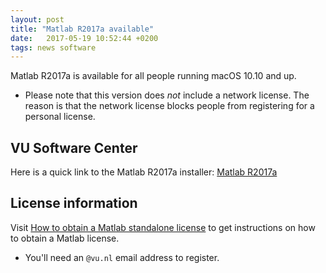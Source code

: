 ```yaml
---
layout: post
title: "Matlab R2017a available"
date:   2017-05-19 10:52:44 +0200
tags: news software
---
```


Matlab R2017a is available for all people running macOS 10.10 and up.
* Please note that this version does *not* include a network license. The reason is that the network license blocks people from registering for a personal license.

## VU Software Center

Here is a quick link to the Matlab R2017a installer: [Matlab R2017a](munki://detail-MATLAB_R2017a)

## License information

Visit [How to obtain a Matlab standalone license](https://vu-it.github.io/macOS-web-help/software/matlab/get_licensed/) to get instructions on how to obtain a Matlab license.  
* You'll need an `@vu.nl` email address to register.
